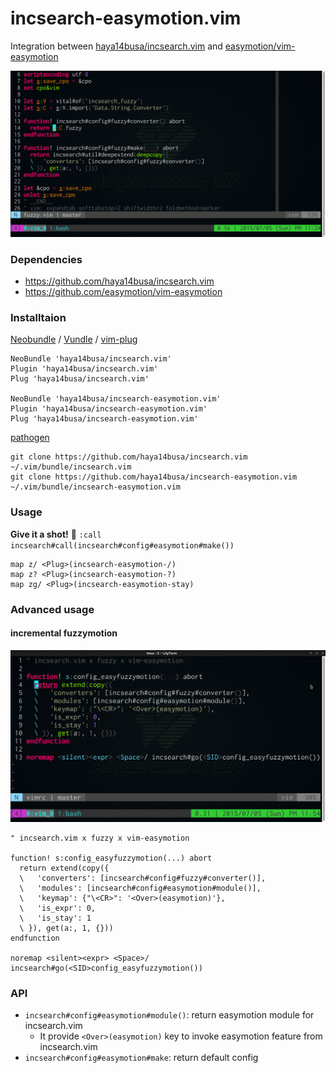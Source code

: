 incsearch-easymotion.vim
========================

Integration between [haya14busa/incsearch.vim](https://github.com/haya14busa/incsearch.vim) and [easymotion/vim-easymotion](https://github.com/easymotion/vim-easymotion)

![incsearch-easymotion.gif](https://raw.githubusercontent.com/haya14busa/i/master/incsearch.vim/extensions/incsearch-easymotion.gif)

### Dependencies
- https://github.com/haya14busa/incsearch.vim
- https://github.com/easymotion/vim-easymotion

### Installtaion

[Neobundle](https://github.com/Shougo/neobundle.vim) / [Vundle](https://github.com/gmarik/Vundle.vim) / [vim-plug](https://github.com/junegunn/vim-plug)

```vim
NeoBundle 'haya14busa/incsearch.vim'
Plugin 'haya14busa/incsearch.vim'
Plug 'haya14busa/incsearch.vim'

NeoBundle 'haya14busa/incsearch-easymotion.vim'
Plugin 'haya14busa/incsearch-easymotion.vim'
Plug 'haya14busa/incsearch-easymotion.vim'
```

[pathogen](https://github.com/tpope/vim-pathogen)

```
git clone https://github.com/haya14busa/incsearch.vim ~/.vim/bundle/incsearch.vim
git clone https://github.com/haya14busa/incsearch-easymotion.vim ~/.vim/bundle/incsearch-easymotion.vim
```

### Usage

**Give it a shot!** :gun: `:call incsearch#call(incsearch#config#easymotion#make()) `

```vim
map z/ <Plug>(incsearch-easymotion-/)
map z? <Plug>(incsearch-easymotion-?)
map zg/ <Plug>(incsearch-easymotion-stay)
```

### Advanced usage

#### incremental fuzzymotion
![incsearch-fuzzy-easymotion.gif](https://raw.githubusercontent.com/haya14busa/i/master/incsearch.vim/extensions/incsearch-fuzzy-easymotion.gif)

```vim
" incsearch.vim x fuzzy x vim-easymotion

function! s:config_easyfuzzymotion(...) abort
  return extend(copy({
  \   'converters': [incsearch#config#fuzzy#converter()],
  \   'modules': [incsearch#config#easymotion#module()],
  \   'keymap': {"\<CR>": '<Over>(easymotion)'},
  \   'is_expr': 0,
  \   'is_stay': 1
  \ }), get(a:, 1, {}))
endfunction

noremap <silent><expr> <Space>/ incsearch#go(<SID>config_easyfuzzymotion())
```

### API
- `incsearch#config#easymotion#module()`: return easymotion module for incsearch.vim
  - It provide `<Over>(easymotion)` key to invoke easymotion feature from incsearch.vim
- `incsearch#config#easymotion#make`: return default config
